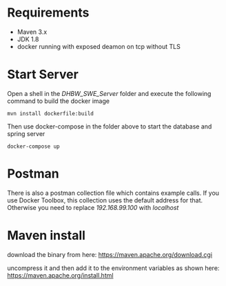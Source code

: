 
# Requirements

- Maven 3.x
- JDK 1.8
- docker running with exposed deamon on tcp without TLS

# Start Server

Open a shell in the *DHBW_SWE_Server* folder and execute the following command to build the docker image

````shell
mvn install dockerfile:build
````

Then use docker-compose in the folder above to start the database and spring server

````shell
docker-compose up
````

# Postman

There is also a postman collection file which contains example calls. If you use Docker Toolbox, this collection uses the default address for that. Otherwise you need to replace *192.168.99.100* with *localhost*

# Maven install

download the binary from here: https://maven.apache.org/download.cgi

uncompress it and then add it to the environment variables as shown here: https://maven.apache.org/install.html